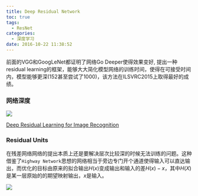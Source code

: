 ```yaml
---
title: Deep Residual Network
toc: true
tags:
  - ResNet
categories:
  - 深度学习
date: 2016-10-22 11:38:52
---
```


前面的VGG和GoogLeNet都证明了网络Go Deeper使得效果变好, 提出一种residual learning的框架，能够大大简化模型网络的训练时间，使得在可接受时间内，模型能够更深(152甚至尝试了1000)，该方法在ILSVRC2015上取得最好的成绩。

<!--more-->

### **网络深度**

![](/img/ResNet/deep.jpg)

[Deep Residual Learning for Image Recognition](https://arxiv.org/pdf/1512.03385v1.pdf)

### **Residual Units**

在残差网络网络的提出本质上还是要解决层次比较深的时候无法训练的问题。这种借鉴了`Highway Network`思想的网络相当于旁边专门开个通道使得输入可以直达输出，而优化的目标由原来的拟合输出$H(x)$变成输出和输入的差$H(x)-x$，其中$H(X)$是某一层原始的的期望映射输出，$x$是输入。

![](/img/ResNet/block.png)


